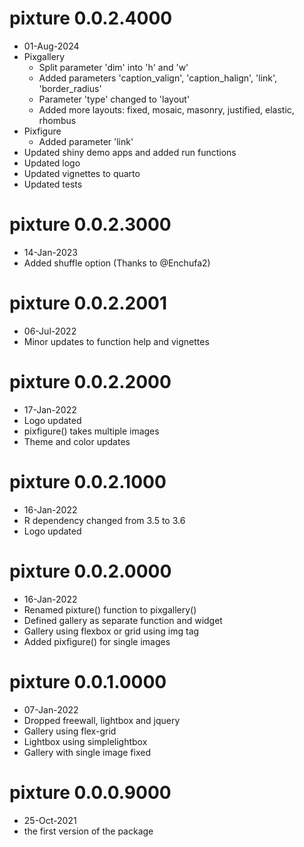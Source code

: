 # pixture 0.0.2.4000

- 01-Aug-2024
- Pixgallery
  - Split parameter 'dim' into 'h' and 'w'
  - Added parameters 'caption_valign', 'caption_halign', 'link', 'border_radius'
  - Parameter 'type' changed to 'layout'
  - Added more layouts: fixed, mosaic, masonry, justified, elastic, rhombus
- Pixfigure
  - Added parameter 'link'
- Updated shiny demo apps and added run functions
- Updated logo
- Updated vignettes to quarto
- Updated tests

# pixture 0.0.2.3000

- 14-Jan-2023
- Added shuffle option (Thanks to @Enchufa2)

# pixture 0.0.2.2001

- 06-Jul-2022
- Minor updates to function help and vignettes

# pixture 0.0.2.2000

- 17-Jan-2022
- Logo updated
- pixfigure() takes multiple images
- Theme and color updates

# pixture 0.0.2.1000

- 16-Jan-2022
- R dependency changed from 3.5 to 3.6
- Logo updated

# pixture 0.0.2.0000

- 16-Jan-2022
- Renamed pixture() function to pixgallery()
- Defined gallery as separate function and widget
- Gallery using flexbox or grid using img tag
- Added pixfigure() for single images

# pixture 0.0.1.0000

- 07-Jan-2022
- Dropped freewall, lightbox and jquery
- Gallery using flex-grid
- Lightbox using simplelightbox
- Gallery with single image fixed

# pixture 0.0.0.9000

* 25-Oct-2021
* the first version of the package
